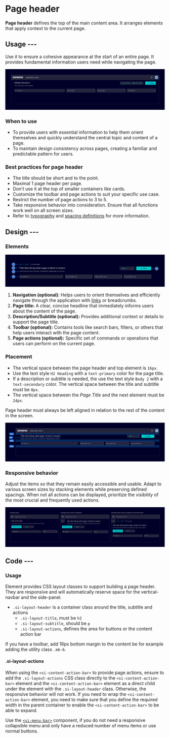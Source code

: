 # Page header

**Page header** defines the top of the main content area. It arranges elements
that apply context to the current page.

## Usage ---

Use it to ensure a cohesive appearance at the start of an entire page. It
provides fundamental information users need while navigating the page.

![Page header](images/page-header.png)

### When to use

- To provide users with essential information to help them orient themselves and
  quickly understand the central topic and content of a page.
- To maintain design consistency across pages, creating a familiar and
  predictable pattern for users.

### Best practices for page header

- The title should be short and to the point.
- Maximal 1 page header per page.
- Don't use it at the top of smaller containers like cards.
- Customize the toolbar and page actions to suit your specific use case.
- Restrict the number of page actions to 3 to 5.
- Take responsive behavior into consideration. Ensure that all functions work
  well on all screen sizes.
- Refer to [typography](../typography.md) and [spacing definitions](spacing.md)
  for more information.

## Design ---

### Elements

![Page header elements](images/page-header-elements.png)

1. **Navigation (optional)**: Helps users to orient themselves and efficiently
   navigate through the application with [links](../../components/buttons-menus/links.md)
   or breadcrumbs.
1. **Page title:** A clear, concise headline that immediately informs users
   about the content of the page.
1. **Description/Subtitle (optional):** Provides additional context or details
   to support the page title.
1. **Toolbar (optional):** Contains tools like search bars, filters, or others
   that help users interact with the page content.
1. **Page actions (optional):** Specific set of commands or operations that
   users can perform on the current page.

### Placement

- The vertical space between the page header and top element is `16px`.
- Use the text style `H2 Heading` with a `text-primary` color for the page title.
- If a description or subtitle is needed, the use the text style `Body 2` with a
  `text-secondary` color. The vertical space between the title and subtitle must
  be `8px`.
- The vertical space between the *Page Title* and the next element must be
  `24px`.

Page header must always be left aligned in relation to the rest of the content
in the screen.

![Page header placement](images/page-header-placement.png)

### Responsive behavior

Adjust the items so that they remain easily accessible and usable. Adapt to
various screen sizes by stacking elements while preserving defined spacings.
When not all actions can be displayed, prioritize the visibility of the most
crucial and frequently used actions.

![Page header responsive](images/page-header-responsive.png)

## Code ---

### Usage

Element provides CSS layout classes to support building a page header.
They are responsive and will automatically reserve space for the vertical-navbar
and the side-panel.

- `.si-layout-header` is a container class around the title, subtitle and actions
    - `.si-layout-title`, must be `h2`
    - `.si-layout-subtitle`, should be `p`
    - `.si-layout-actions`, defines the area for buttons or the content action bar

If you have a toolbar, add 16px bottom margin to the content be for example adding the
utility class `.mb-6`.

#### .si-layout-actions

When using the `<si-content-action-bar>` to provide page actions, ensure to add the `.si-layout-actions`
CSS class directly to the `<si-content-action-bar>` element and the `<si-content-action-bar>` element as
a direct child under the element with the `.si-layout-header` class. Otherwise, the responsive behavior
will not work. If you need to wrap the `<si-content-action-bar>` element, you need to make sure that you
define the required width in the parent container to enable the `<si-content-action-bar>` to be able to
expand.

Use the [`<si-menu-bar>`](../../components/buttons-menus/menu.md) component, if you do not need a responsive
collapsible menu and only have a reduced number of menu items or use normal buttons.

<si-docs-component example="si-page-header/si-page-header" height="600"></si-docs-component>
